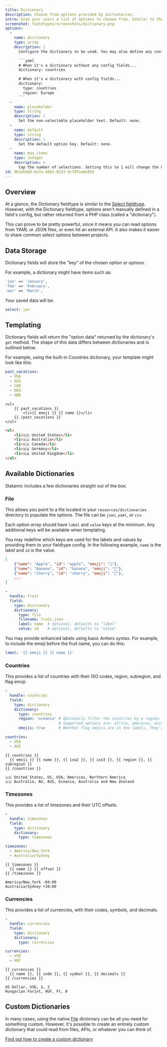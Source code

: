 ```yaml
---
title: Dictionary
description: Choose from options provided by dictionaries.
intro: Give your users a list of options to choose from. Similar to the Select field, but allows you to read options from YAML or JSON files, or even hit external APIs.
screenshot: fieldtypes/screenshots/dictionary.png
options:
  -
    name: dictionary
    type: array
    description: |
      Configure the dictionary to be used. You may also define any config values which should be passed along to the dictionary. The `dictionary` option accepts both string & array values:

      ```yaml
      # When it's a dictionary without any config fields...
      dictionary: countries

      # When it's a dictionary with config fields...
      dictionary:
        type: countries
        region: Europe
      ```
  -
    name: placeholder
    type: string
    description: |
      Set the non-selectable placeholder text. Default: none.
  -
    name: default
    type: string
    description: |
      Set the default option key. Default: none.
  -
    name: max_items
    type: integer
    description: >
      Cap the number of selections. Setting this to 1 will change the UI. Default: null (unlimited).
id: 9b14b5b8-6a7a-4db2-8533-9c78faa0e054
---
```

## Overview
At a glance, the Dictionary fieldtype is similar to the [Select fieldtype](/fieldtypes/select). However, with the Dictionary fieldtype, options aren't manually defined in a field's config, but rather returned from a PHP class (called a "dictionary").

This can prove to be pretty powerful, since it means you can read options from YAML or JSON files, or even hit an external API. It also makes it easier to share common select options between projects.

## Data Storage
Dictionary fields will store the "key" of the chosen option or options.

For example, a dictionary might have items such as:

```php
'jan' => 'January',
'feb' => 'February',
'mar' => 'March',
```

Your saved data will be:

``` yaml
select: jan
```

## Templating
Dictionary fields will return the "option data" returned by the dictionary's `get` method. The shape of this data differs between dictionaries and is outlined below.

For example, using the built-in Countries dictionary, your template might look like this:

```yaml
past_vacations:
  - USA
  - AUS
  - CAN
  - DEU
  - GBR
```

```
<ul>
    {{ past_vacations }}
        <li>{{ emoji }} {{ name }}</li>
    {{ /past_vacations }}
</ul>
```

```html
<ul>
    <li>🇺🇸 United States</li>
    <li>🇦🇺 Australia</li>
    <li>🇨🇦 Canada</li>
    <li>🇩🇪 Germany</li>
    <li>🇬🇧 United Kingdom</li>
</ul>
```

## Available Dictionaries
Statamic includes a few dictionaries straight out of the box.

### File
This allows you point to a file located in your `resources/dictionaries` directory to populate the options. The file can be `json`, `yaml`, or `csv`.

Each option array should have `label` and `value` keys at the minimum. Any additional keys will be available when templating.

You may redefine which keys are used for the labels and values by providing them to your fieldtype config. In the following example, `name` is the label and `id` is the value. 

```json
[
    {"name": "Apple", "id": "apple", "emoji": "🍎"},
    {"name": "Banana", "id": "banana", "emoji": "🍌"},
    {"name": "Cherry", "id": "cherry", "emoji": "🍒"},
    ...
]
```

```yaml
-
  handle: fruit
  field:
    type: dictionary
    dictionary:
      type: file
      filename: fruit.json
      label: name  # optional, defaults to "label"
      value: id    # optional, defaults to "value"
```

You may provide enhanced labels using basic Antlers syntax. For example, to include the emoji before the fruit name, you can do this:

```yaml
label: '{{ emoji }} {{ name }}'
```

### Countries
This provides a list of countries with their ISO codes, region, subregion, and flag emoji.
```yaml
-
  handle: countries
  field:
    type: dictionary
    dictionary:
      type: countries
      region: 'oceania' # Optionally filter the countries by a region.
                        # Supported options are: africa, americas, asia, europe, oceania, polar
      emojis: true      # Whether flag emojis are in the labels. They're on by default.
```
```yaml
countries:
  - USA
  - AUS
```
```
{{ countries }}
  {{ emoji }} {{ name }}, {{ iso2 }}, {{ iso3 }}, {{ region }}, {{ subregion }}
{{ /countries }}
```
```
🇺🇸 United States, US, USA, Americas, Northern America
🇦🇺 Australia, AU, AUS, Oceania, Australia and New Zealand
```

### Timezones
This provides a list of timezones and their UTC offsets.

```yaml
-
  handle: timezones
  field:
    type: dictionary
    dictionary:
      type: timezones
```
```yaml
timezones:
  - America/New_York
  - Australia/Sydney
```
```
{{ timezones }}
  {{ name }} {{ offset }}
{{ /timezones }}
```
```
America/New_York -04:00
Australia/Sydney +10:00
```

### Currencies
This provides a list of currencies, with their codes, symbols, and decimals.

```yaml
-
  handle: currencies
  field:
    type: dictionary
    dictionary:
      type: currencies
```
```yaml
currencies:
  - USD
  - HUF 
```
```
{{ currencies }}
  {{ name }}, {{ code }}, {{ symbol }}, {{ decimals }}
{{ /currencies }}
```
```
US Dollar, USD, $, 2
Hungarian Forint, HUF, Ft, 0
```

## Custom Dictionaries

In many cases, using the native [File](#file) dictionary can be all you need for something custom. However, it's possible to create an entirely custom dictionary that could read from files, APIs, or whatever you can think of.

[Find out how to create a custom dictionary](/extending/dictionaries)
